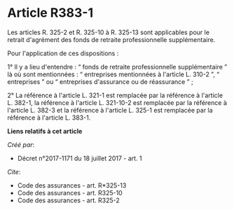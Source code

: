 # Article R383-1

Les articles R. 325-2 et R. 325-10 à R. 325-13 sont applicables pour le retrait d'agrément des fonds de retraite
professionnelle supplémentaire.

Pour l'application de ces dispositions :

1° Il y a lieu d'entendre : “ fonds de retraite professionnelle supplémentaire ” là où sont mentionnées : “ entreprises
mentionnées à l'article L. 310-2 ”, “ entreprises ” ou “ entreprises d'assurance ou de réassurance ” ;

2° La référence à l'article L. 321-1 est remplacée par la référence à l'article L. 382-1, la référence à l'article L.
321-10-2 est remplacée par la référence à l'article L. 382-3 et la référence à l'article L. 325-1 est remplacée par la
référence à l'article L. 383-1.

**Liens relatifs à cet article**

_Créé par_:

  - Décret n°2017-1171 du 18 juillet 2017 - art. 1

_Cite_:

  - Code des assurances - art. R*325-13
  - Code des assurances - art. R325-10
  - Code des assurances - art. R325-2
